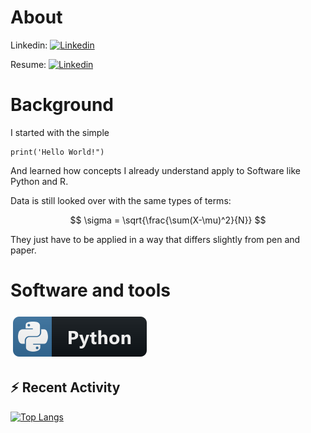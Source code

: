 # About
Linkedin:
[![Linkedin](https://drive.google.com/uc?export=view&id=1f6E-lxqLHT42eVfciyfHex_taS1-Uj7Q)](https://www.linkedin.com/in/agnes-mcfarlin)


Resume:
[![Linkedin](https://drive.google.com/uc?export=view&id=1RkRI4YqT7oR1rutqsdm4c71vq8vQj8EE)](https://resume-agnes-mcfarlin.streamlit.app)




# Background


I started with the simple 
```<Python>
print('Hello World!")
```

And learned how concepts I already understand apply to Software like Python and R.

Data is still looked over with the same types of terms: 

$$ \sigma  = \sqrt{\frac{\sum(X-\mu)^2}{N}} $$

They just have to be applied in a way that differs slightly from pen and paper.

# Software and tools
  <a href="#">
    <img src="python.svg" alt="python" style="vertical-align:top; margin:6px 4px">
  </a>  



## :zap: Recent Activity
<!--START_SECTION:activity-->


<!--END_SECTION:activity-->


[![Top Langs](https://github-readme-stats.vercel.app/api/top-langs/?username=oohtmeel1)](https://github.com/anuraghazra/github-readme-stats)


